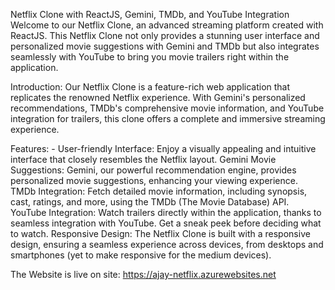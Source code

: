Netflix Clone with ReactJS, Gemini, TMDb, and YouTube Integration
Welcome to our Netflix Clone, an advanced streaming platform created with ReactJS. This Netflix Clone not only provides a stunning user interface and personalized movie suggestions with Gemini 
and TMDb but also integrates seamlessly with YouTube to bring you movie trailers right within the application.

Introduction:
Our Netflix Clone is a feature-rich web application that replicates the renowned Netflix experience. With Gemini's personalized recommendations, TMDb's comprehensive movie information, and 
YouTube integration for trailers, this clone offers a complete and immersive streaming experience.

Features: -
User-friendly Interface: Enjoy a visually appealing and intuitive interface that closely resembles the Netflix layout.
Gemini Movie Suggestions: Gemini, our powerful recommendation engine, provides personalized movie suggestions, enhancing your viewing experience.
TMDb Integration: Fetch detailed movie information, including synopsis, cast, ratings, and more, using the TMDb (The Movie Database) API.
YouTube Integration: Watch trailers directly within the application, thanks to seamless integration with YouTube. Get a sneak peek before deciding what to watch.
Responsive Design: The Netflix Clone is built with a responsive design, ensuring a seamless experience across devices, from desktops and smartphones (yet to make responsive for the medium devices).


The Website is live on site: https://ajay-netflix.azurewebsites.net
